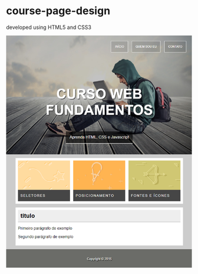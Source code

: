 # course-page-design
developed using HTML5 and CSS3

![](https://github.com/ribeiro-matheus/course-page-design/blob/master/Screenshot.png)
